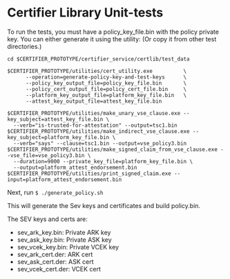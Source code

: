 # Certifier Library Unit-tests

To run the tests, you must have a policy_key_file.bin with the policy private key.
You can either generate it using the utility: (Or copy it from other test directories.)

```shell
cd $CERTIFIER_PROTOTYPE/certifier_service/certlib/test_data

$CERTIFIER_PROTOTYPE/utilities/cert_utility.exe          \
      --operation=generate-policy-key-and-test-keys      \
      --policy_key_output_file=policy_key_file.bin       \
      --policy_cert_output_file=policy_cert_file.bin     \
      --platform_key_output_file=platform_key_file.bin   \
      --attest_key_output_file=attest_key_file.bin

$CERTIFIER_PROTOTYPE/utilities/make_unary_vse_clause.exe --key_subject=attest_key_file.bin \
  --verb="is-trusted-for-attestation" --output=tsc1.bin
$CERTIFIER_PROTOTYPE/utilities/make_indirect_vse_clause.exe --key_subject=platform_key_file.bin \
  --verb="says" --clause=tsc1.bin --output=vse_policy3.bin
$CERTIFIER_PROTOTYPE/utilities/make_signed_claim_from_vse_clause.exe --vse_file=vse_policy3.bin \
  --duration=9000 --private_key_file=platform_key_file.bin \
  --output=platform_attest_endorsement.bin
$CERTIFIER_PROTOTYPE/utilities/print_signed_claim.exe --input=platform_attest_endorsement.bin

```

Next, run `$ ./generate_policy.sh`

This will generate the Sev keys and certificates and build policy.bin.

The SEV keys and certs are:

- sev_ark_key.bin: Private ARK key
- sev_ask_key.bin: Private ASK key
- sev_vcek_key.bin: Private VCEK key
- sev_ark_cert.der: ARK cert
- sev_ask_cert.der: ASK cert
- sev_vcek_cert.der: VCEK cert
